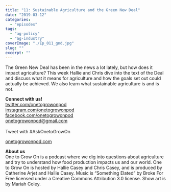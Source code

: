 ```yaml
---
title: "11: Sustainable Agriculture and the Green New Deal"
date: "2019-03-12"
categories: 
  - "episodes"
tags: 
  - "ag-policy"
  - "ag-industry"
coverImage: "./Ep_011_gnd.jpg"
slug: ""
excerpt: ""
---
```


The Green New Deal has been in the news a lot lately, but how does it impact agriculture? This week Hallie and Chris dive into the text of the Deal and discuss what it means for agriculture and how the goals set out could actually be achieved. We also learn what sustainable agriculture is and is not.

**Connect with us!**  
[twitter.com/onetogrowonpod](http://twitter.com/onetogrowonpod)  
[instagram.com/onetogrowonpod  
](http://instagram.com/onetogrowonpod)[facebook.com/onetogrowonpod  
](http://facebook.com/onetogrowonpod)[onetogrowonpod@gmail.com  
](mailto:onetogrowonpod@gmail.com)  
Tweet with #AskOnetoGrowOn  
  
[onetogrowonpod.com](http://onetogrowonpod.com/)

**About us**  
One to Grow On is a podcast where we dig into questions about agriculture and try to understand how food production impacts us and our world. One to Grow On is hosted by Hallie Casey and Chris Casey, and is produced by Catherine Arjet and Hallie Casey. Music is “Something Elated” by Broke For Free licensed under a Creative Commons Attribution 3.0 license. Show art is by Mariah Coley.

